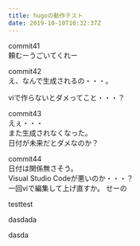 ```yaml
---
title: hugoの動作テスト
date: 2019-10-10T10:32:37Z
---
```


commit41  
頼むーうごいてくれー

commit42  
え、なんで生成されるの・・・。

viで作らないとダメってこと・・・？

commit43  
えぇ・・・  
また生成されなくなった。  
日付が未来だとダメなのか？

commit44  
日付は関係無さそう。  
Visual Studio Codeが悪いのか・・・？  
一回viで編集して上げ直すか。
せーの


testtest

dasdada

dasda

